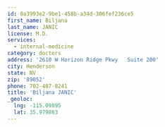 ```yaml
---
id: 0a3993e2-9be1-458b-a34d-306fef236ce5
first_name: Biljana
last_name: JANIC
license: M.D.
services:
  - internal-medicine
category: doctors
address: '2610 W Horizon Ridge Pkwy   Suite 200'
city: Henderson
state: NV
zip: '89052'
phone: 702-407-8241
title: 'Biljana JANIC'
_geoloc:
  lng: -115.09895
  lat: 35.979863
---
```

